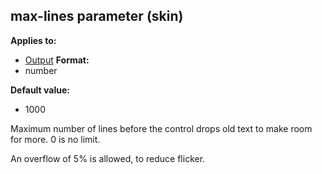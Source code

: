 ## max-lines parameter (skin)
**Applies to:**
+   [Output](/ref/%7Bskin%7D/control/output.md) <!-- -->
**Format:**
+   number
<!-- -->
**Default value:**
+   1000


Maximum number of lines before the control drops old text to
make room for more. 0 is no limit. 

An overflow of 5% is
allowed, to reduce flicker.

